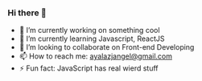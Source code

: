 ### Hi there 👋

- 🔭 I’m currently working on something cool
- 🌱 I’m currently learning Javascript, ReactJS
- 👯 I’m looking to collaborate on Front-end Developing
- 📫 How to reach me: ayalazjangel@gmail.com
- ⚡ Fun fact: JavaScript has real wierd stuff

